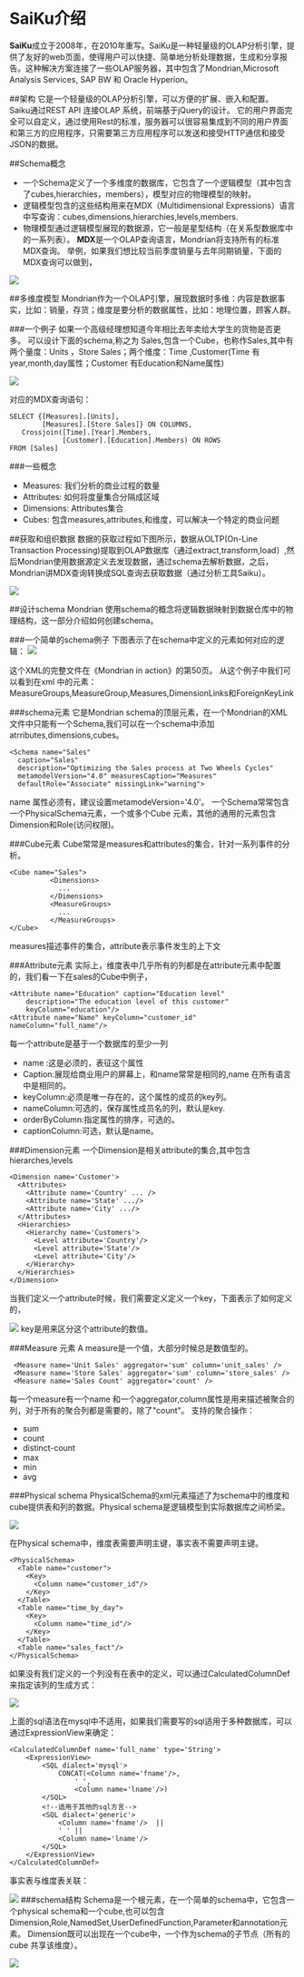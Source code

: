 # SaiKu介绍


**SaiKu**成立于2008年，在2010年重写。SaiKu是一种轻量级的OLAP分析引擎，提供了友好的web页面，使得用户可以快捷、简单地分析处理数据，生成和分享报告。这种解决方案连接了一些OLAP服务器，其中包含了Mondrian,Microsoft Analysis Services, SAP BW 和 Oracle Hyperion。

##架构
它是一个轻量级的OLAP分析引擎，可以方便的扩展、嵌入和配置。
Saiku通过REST API 连接OLAP 系统，前端基于jQuery的设计。
它的用户界面完全可以自定义，通过使用Rest的标准，服务器可以很容易集成到不同的用户界面和第三方的应用程序，只需要第三方应用程序可以发送和接受HTTP通信和接受 JSON的数据。

##Schema概念
- 一个Schema定义了一个多维度的数据库，它包含了一个逻辑模型（其中包含了cubes,hierarchies，members），模型对应的物理模型的映射。
- 逻辑模型包含的这些结构用来在MDX（Multidimensional Expressions）语言中写查询：cubes,dimensions,hierarchies,levels,members.
- 物理模型通过逻辑模型展现的数据源，它一般是星型结构（在关系型数据库中的一系列表）。
**MDX**是一个OLAP查询语言，Mondrian将支持所有的标准MDX查询。
举例，如果我们想比较当前季度销量与去年同期销量，下面的MDX查询可以做到，

![](/images/pic1.png)


##多维度模型
Mondrian作为一个OLAP引擎，展现数据时多维：内容是数据事实，比如：销量，存货；维度是要分析的数据属性，比如：地理位置，顾客人群。

###一个例子
如果一个高级经理想知道今年相比去年卖给大学生的货物是否更多。
可以设计下面的schema,称之为 Sales,包含一个Cube，也称作Sales,其中有两个量度：Units ，Store  Sales；两个维度：Time ,Customer(Time 有year,month,day属性；Customer 有Education和Name属性)

![](/images/pic2.png)


对应的MDX查询语句：

```
SELECT {[Measures].[Units],
        [Measures].[Store Sales]} ON COLUMNS,
   Crossjoin([Time].[Year].Members,
             [Customer].[Education].Members) ON ROWS
FROM [Sales]
```
###一些概念
- Measures: 我们分析的商业过程的数量
- Attributes:  如何将度量集合分隔成区域
- Dimensions: Attributes集合
- Cubes: 包含measures,attributes,和维度，可以解决一个特定的商业问题

##获取和组织数据
数据的获取过程如下图所示，数据从OLTP(On-Line Transaction Processing)提取到OLAP数据库（通过extract,transform,load）,然后Mondrian使用数据源定义去发现数据，通过schema去解析数据，之后，Mondrian讲MDX查询转换成SQL查询去获取数据（通过分析工具Saiku）。

![](/images/pic3.png)


##设计schema
Mondrian 使用schema的概念将逻辑数据映射到数据仓库中的物理结构，这一部分介绍如何创建schema。

###一个简单的schema例子
下图表示了在schema中定义的元素如何对应的逻辑：
![](/images/pic4.png)

这个XML的完整文件在《Mondrian in action》的第50页。
从这个例子中我们可以看到在xml 中的元素：MeasureGroups,MeasureGroup,Measures,DimensionLinks和ForeignKeyLink

###schema元素
它是Mondrian schema的顶层元素，在一个Mondrian的XML 文件中只能有一个Schema,我们可以在一个schema中添加atrributes,dimensions,cubes。

```
<Schema name="Sales"
  caption="Sales"
  description="Optimizing the Sales process at Two Wheels Cycles"
  metamodelVersion="4.0" measuresCaption="Measures"
  defaultRole="Associate" missingLink="warning">
```
name 属性必须有，建议设置metamodeVersion='4.0'。
一个Schema常常包含一个PhysicalSchema元素，一个或多个Cube 元素，其他的通用的元素包含Dimension和Role(访问权限)。

###Cube元素
Cube常常是measures和attributes的集合，针对一系列事件的分析。

```
<Cube name="Sales">
          <Dimensions>
            ...
          </Dimensions>
          <MeasureGroups>
            ...
          </MeasureGroups>
</Cube>
```

measures描述事件的集合，attribute表示事件发生的上下文

###Attribute元素
实际上，维度表中几乎所有的列都是在attribute元素中配置的，我们看一下在sales的Cube中例子，

```
<Attribute name="Education" caption="Education level"
    description="The education level of this customer"
    keyColumn="education"/>
<Attribute name="Name" keyColumn="customer_id" nameColumn="full_name"/>
```
每一个attribute是基于一个数据库的至少一列
- name :这是必须的，表征这个属性
- Caption:展现给商业用户的屏幕上，和name常常是相同的,name 在所有语言中是相同的。
- keyColumn:必须是唯一存在的，这个属性的成员的key列。
- nameColumn:可选的，保存属性成员名的列，默认是key.
- orderByColumn:指定属性的排序，可选的。
- captionColumn:可选，默认是name。

###Dimension元素
一个Dimension是相关attribute的集合,其中包含hierarches,levels

```
<Dimension name='Customer'>
  <Attributes>
    <Attribute name='Country' ... />
    <Attribute name='State' .../>
    <Attribute name='City' .../>
  </Attributes>
  <Hierarchies>
    <Hierarchy name='Customers'>
      <Level attribute='Country'/>
      <Level attribute='State'/>
      <Level attribute='City'/>
    </Hierarchy>
  </Hierarchies>
</Dimension>
```
当我们定义一个attribute时候，我们需要定义定义一个key，下面表示了如何定义的，

![](/images/pic5.png)
key是用来区分这个attribute的数值。


###Measure 元素
A measure是一个值，大部分时候总是数值型的。

```
 <Measure name='Unit Sales' aggregator='sum' column='unit_sales' />
 <Measure name='Store Sales' aggregator='sum' column='store_sales' />
 <Measure name='Sales Count' aggregator='count' />
```
每一个measure有一个name 和一个aggregator,column属性是用来描述被聚合的列，对于所有的聚合列都是需要的，除了"count"。
支持的聚合操作：
- sum
- count
- distinct-count
- max
- min
- avg


###Physical schema
PhysicalSchema的xml元素描述了为schema中的维度和cube提供表和列的数据。Physical schema是逻辑模型到实际数据库之间桥梁。

![](/images/pic6.png)

在Physical schema中，维度表需要声明主键，事实表不需要声明主键。

```
<PhysicalSchema>
  <Table name="customer">
    <Key>
      <Column name="customer_id"/>
    </Key>
  </Table>
  <Table name="time_by_day">
    <Key>
      <Column name="time_id"/>
    </Key>
  </Table>
  <Table name="sales_fact"/>
</PhysicalSchema>
```

如果没有我们定义的一个列没有在表中的定义，可以通过CalculatedColumnDef 来指定该列的生成方式：

![](/images/pic7.png)

上面的sql语法在mysql中不适用，如果我们需要写的sql适用于多种数据库，可以通过ExpressionView来确定：

```
<CalculatedColumnDef name='full_name' type='String'>
    <ExpressionView>
        <SQL dialect='mysql'>
            CONCAT(<Column name='fname'/>,
                ' ',
                <Column name='lname'/>)
        </SQL>
        <!--适用于其他的sql方言-->
        <SQL dialect='generic'>
            <Column name='fname'/>  ||
            ' ' ||
            <Column name='lname'/>
        </SQL>
    </ExpressionView>
</CalculatedColumnDef>
```

 事实表与维度表关联：
 
![](/images/pic8.png)
###schema结构
Schema是一个根元素，在一个简单的schema中，它包含一个physical schema和一个cube,也可以包含Dimension,Role,NamedSet,UserDefinedFunction,Parameter和annotation元素。
Dimension既可以出现在一个cube中，一个作为schema的子节点（所有的cube 共享该维度）。

![](/images/pic9.png)




